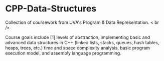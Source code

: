 # CPP-Data-Structures
Collection of coursework from UVA's Program & Data Representation. < br />

Course goals include [1] levels of abstraction, implementing basic and advanced data structures in C++ (linked lists, stacks, queues, hash tables, heaps, trees, etc.) time and space complexity analysis, basic program execution model, and assembly language programming.
